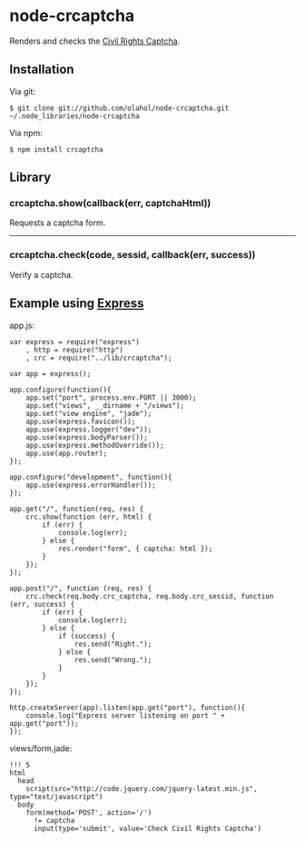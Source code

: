 node-crcaptcha
==============

Renders and checks the [Civil Rights Captcha](http://captcha.civilrightsdefenders.org/).

Installation
------------

Via git:

    $ git clone git://github.com/olahol/node-crcaptcha.git ~/.node_libraries/node-crcaptcha

Via npm:

    $ npm install crcaptcha

Library
-------

### crcaptcha.show(callback(err, captchaHtml))
Requests a captcha form.

* * *

### crcaptcha.check(code, sessid, callback(err, success))

Verify a captcha.

Example using [Express](http://www.expressjs.com)
-------------------------------------------------

app.js:

    var express = require("express")
        , http = require("http")
        , crc = require("../lib/crcaptcha");

    var app = express();

    app.configure(function(){
        app.set("port", process.env.PORT || 3000);
        app.set("views", __dirname + "/views");
        app.set("view engine", "jade");
        app.use(express.favicon());
        app.use(express.logger("dev"));
        app.use(express.bodyParser());
        app.use(express.methodOverride());
        app.use(app.router);
    });

    app.configure("development", function(){
        app.use(express.errorHandler());
    });

    app.get("/", function(req, res) {
        crc.show(function (err, html) {
            if (err) {
                console.log(err);
            } else {
                res.render("form", { captcha: html });
            }
        });
    });

    app.post("/", function (req, res) {
        crc.check(req.body.crc_captcha, req.body.crc_sessid, function (err, success) {
            if (err) {
                console.log(err);
            } else {
                if (success) {
                    res.send("Right.");
                } else {
                    res.send("Wrong.");
                }
            }
        });
    });

    http.createServer(app).listen(app.get("port"), function(){
        console.log("Express server listening on port " + app.get("port"));
    });

views/form.jade:

    !!! 5
    html
      head
        script(src="http://code.jquery.com/jquery-latest.min.js", type="text/javascript")
      body
        form(method='POST', action='/')
          != captcha
          input(type='submit', value='Check Civil Rights Captcha')
